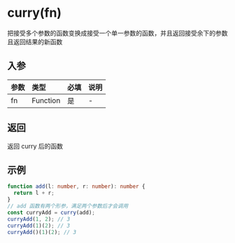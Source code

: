 # curry(fn)

把接受多个参数的函数变换成接受一个单一参数的函数，并且返回接受余下的参数且返回结果的新函数

## 入参

| 参数 | 类型     | 必填 | 说明 |
| :--- | :------- | :--- | :--- |
| fn   | Function | 是   | -    |

## 返回

返回 curry 后的函数

## 示例

```typescript
function add(l: number, r: number): number {
  return l + r;
}
// add 函数有两个形参，满足两个参数后才会调用
const curryAdd = curry(add);
curryAdd(1, 2); // 3
curryAdd(1)(2); // 3
curryAdd()(1)(2); // 3
```

